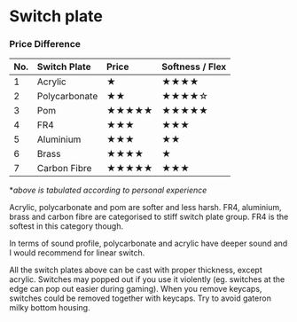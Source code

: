 # Switch plate

### Price Difference
| No. | Switch Plate | Price | Softness / Flex |
|:-|:-|:-|:-|
| 1 | Acrylic | ★         | ★★★★ |
| 2 | Polycarbonate |★★    |★★★★☆ |
| 3 | Pom | ★★★★★            | ★★★★★ |
| 4 | FR4 |★★★              | ★★★|
| 5 | Aluminium |★★★       |  ★★|
| 6 | Brass |★★★★           |★|
| 7 | Carbon Fibre |★★★★★     |★★★|

**above is tabulated according to personal experience*

Acrylic, polycarbonate and pom are softer and less harsh. 
FR4, aluminium, brass and carbon fibre are categorised to stiff switch plate group. FR4 is the softest in this category though. 

In terms of sound profile, polycarbonate and acrylic have deeper sound and I would recommend for linear switch. 

All the switch plates above can be cast with proper thickness, except acrylic. Switches may popped out if you use it violently (eg. switches at the edge can pop out easier during gaming). When you remove keycaps, switches could be removed together with keycaps. Try to avoid gateron milky bottom housing. 
